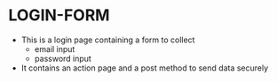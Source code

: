 # LOGIN-FORM
- This is a login page containing a form to collect
   - email input
   - password input
- It contains an action page and a post method to send data securely
